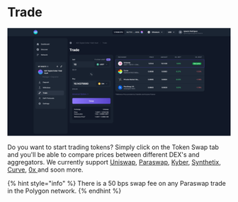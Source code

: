 # Trade

![](<../../.gitbook/assets/trade (1).png>)

Do you want to start trading tokens? Simply click on the Token Swap tab and you'll be able to compare prices between different DEX's and aggregators. We currently support [Uniswap](https://uniswap.org), [Paraswap](https://paraswap.io/#/?network=ethereum), [Kyber](https://kyber.network), [Synthetix](https://synthetix.io/), [Curve](https://curve.fi/), [0x ](https://0x.org/)and soon more.

{% hint style="info" %}
There is a 50 bps swap fee on any Paraswap trade in the Polygon network.
{% endhint %}
